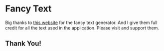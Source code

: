 # Fancy Text
Big thanks to [this website](https://www.fancytextpro.com/BigTextGenerator/Varsity) for the fancy text generator. And I give them full credit for all the text used in the application. Please visit and support them.

## Thank You!